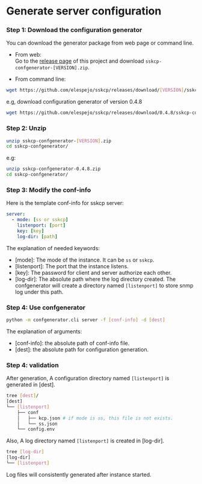 # Generate server configuration

### Step 1: Download the configuration generator
You can download the generator package from web page or command line.

* From web:  
    Go to the [release page](https://github.com/elespejo/sskcp/releases) of this project and download `sskcp-confgenerator-[VERSION].zip`.

* From command line:  
```bash
wget https://github.com/elespejo/sskcp/releases/download/[VERSION]/sskcp-confgenerator-[VERSION].zip
```
e.g, download configuration generator of version 0.4.8
```bash
wget https://github.com/elespejo/sskcp/releases/download/0.4.8/sskcp-confgenerator-0.4.8.zip
```

### Step 2: Unzip
```bash
unzip sskcp-confgenerator-[VERSION].zip
cd sskcp-confgenerator/
```
e.g:
```bash
unzip sskcp-confgenerator-0.4.8.zip
cd sskcp-confgenerator/
```

### Step 3: Modify the conf-info

Here is the template conf-info for sskcp server:
```yaml
server:
  - mode: [ss or sskcp]
    listenport: [port]
    key: [key]
    log-dir: [path]
```
The explanation of needed keywords:
* [mode]: The mode of the instance. It can be `ss` or `sskcp`.
* [listenport]: The port that the instance listens.
* [key]: The password for client and server authorize each other.
* [log-dir]: The absolute path where the log directory created. The confgenerator will create a directory named `[listenport]` to store snmp log under this path.

### Step 4: Use confgenerator

```bash
python -m confgenerator.cli server -f [conf-info] -d [dest]
```
The explanation of arguments:
* [conf-info]: the absolute path of conf-info file.
* [dest]: the absolute path for configuration generation.

### Step 4: validation

After generation, A configuration directory named `[listenport]` is generated in [dest].
```bash
tree [dest]/
[dest]
└── [listenport]
    ├── conf
    │   ├── kcp.json # if mode is ss, this file is not exists.
    │   └── ss.json 
    └── config.env
```
Also, A log directory named `[listenport]` is created in [log-dir].
```bash
tree [log-dir]
[log-dir]
└── [listenport]
``` 
Log files will consistently generated after instance started.
